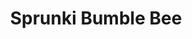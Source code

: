 ---
slug: sprunki-bumble-bee
title: Sprunki Bumble Bee
description: "Sprunki Bumble Bee is an exciting online game. Play for free directly in your browser!"
icon: /images/popular_mods/Sprunki Bumble Bee.png
url: https://wowtbc.net/sprunkin/bumble-bee/index.html
previewImage: /images/popular_mods/Sprunki Bumble Bee.png
type: popular mods

# SEO配置
seo:
  title: "Sprunki Bumble Bee - Play Free Online Game | Fun Browser Games"
  description: "Sprunki Bumble Bee - Play this fun online game for free in your browser. No download required!"
  ogImage: "/images/popular_mods/Sprunki Bumble Bee.png"
  keywords: "sprunki-bumble-bee, online game, browser game, free game, popular mods game, play online"

videoUrls:
  - https://www.youtube.com/embed/example1
  - https://www.youtube.com/embed/example2

whyPlay:
  title: "Why Play Sprunki Bumble Bee?"
  items:
    - "Immersive Gameplay: Sprunki Bumble Bee offers an engaging and immersive gaming experience that will keep you entertained for hours"
    - "Challenging Levels: Test your skills with increasingly difficult challenges and obstacles"
    - "Beautiful Graphics: Enjoy stunning visuals and smooth animations that bring the game world to life"
    - "Regular Updates: New content and features are added regularly to keep the game fresh and exciting"
    - "Free to Play: Experience all the fun without spending a penny"
    - "Community Features: Connect with other players, share strategies, and compete for high scores"
    - "Cross-Platform: Play on any device with a web browser, no downloads required"

features:
  title: "Key Features of Sprunki Bumble Bee"
  image: "/images/popular_mods/Sprunki Bumble Bee.png"
  items:
    - "Intuitive Controls: Easy to learn controls make Sprunki Bumble Bee accessible for players of all skill levels"
    - "Multiple Game Modes: Enjoy various gameplay options that provide different challenges and experiences"
    - "Character Customization: Personalize your gaming experience with unique characters and items"
    - "Achievement System: Complete special tasks to earn rewards and recognition"
    - "Leaderboards: Compete with players worldwide and see who can achieve the highest scores"

characteristics:
  title: "Game Characteristics"
  image: "/images/popular_mods/Sprunki Bumble Bee.png"
  items:
    - "Genre: Popular mods game with elements of strategy and skill"
    - "Difficulty: Suitable for both casual gamers and those seeking a challenge"
    - "Play Time: Quick sessions or extended gameplay, depending on your preference"
    - "Art Style: Vibrant and engaging visuals that enhance the gaming experience"
    - "Sound Design: Immersive audio that complements the gameplay perfectly"

info: "Sprunki Bumble Bee is an exciting online game that offers players a unique and engaging gaming experience. With its intuitive controls, stunning visuals, and challenging gameplay, Sprunki Bumble Bee provides hours of entertainment for players of all ages and skill levels. Whether you're looking for a quick gaming session during a break or an extended play session, Sprunki Bumble Bee delivers an immersive experience that will keep you coming back for more. The game features multiple levels of increasing difficulty, ensuring that players are constantly challenged as they progress. With regular updates adding new content and features, Sprunki Bumble Bee remains fresh and exciting, providing endless entertainment options for its growing community of players."

howToPlayIntro: "Welcome to Sprunki Bumble Bee! This guide will walk you through the basics and help you master the game. Whether you're a beginner or looking to improve your skills, these tips and instructions will enhance your gaming experience."

howToPlaySteps:
  - title: "Getting Started"
    description: "Begin your Sprunki Bumble Bee adventure by familiarizing yourself with the controls. Use your keyboard or mouse to navigate through the game interface. The tutorial will guide you through the basic mechanics and help you understand the objectives."
  - title: "Understanding the Objectives"
    description: "In Sprunki Bumble Bee, your main goal is to progress through levels by completing specific objectives. Each level presents unique challenges that require different strategies and approaches."
  - title: "Mastering the Controls"
    description: "Practice using the controls to improve your precision and reaction time. Sprunki Bumble Bee requires quick reflexes and strategic thinking to overcome obstacles and defeat opponents."
  - title: "Utilizing Power-ups"
    description: "Collect power-ups throughout the game to enhance your abilities and overcome difficult challenges. Each power-up offers unique advantages that can be crucial for success."
  - title: "Developing Strategies"
    description: "As you progress in Sprunki Bumble Bee, develop effective strategies for different scenarios. Analyze patterns, anticipate challenges, and adapt your approach to maximize your performance."

faq:
  title: "Frequently Asked Questions about Sprunki Bumble Bee"
  items:
    - question: "Is Sprunki Bumble Bee free to play?"
      answer: "Yes, Sprunki Bumble Bee is completely free to play directly in your web browser. No downloads or purchases are required to enjoy the full game experience."
    - question: "Can I play Sprunki Bumble Bee on mobile devices?"
      answer: "Yes, Sprunki Bumble Bee is optimized for both desktop and mobile play. You can enjoy the game on any device with a web browser and internet connection."
    - question: "Are there any in-game purchases?"
      answer: "While Sprunki Bumble Bee is free to play, there may be optional in-game purchases available for cosmetic items or additional features that don't affect core gameplay."
    - question: "How often is Sprunki Bumble Bee updated?"
      answer: "The developers regularly update Sprunki Bumble Bee with new content, features, and improvements based on player feedback and game performance."
    - question: "Can I play Sprunki Bumble Bee offline?"
      answer: "Currently, Sprunki Bumble Bee requires an internet connection to play as it's a browser-based online game."
    - question: "Is Sprunki Bumble Bee suitable for children?"
      answer: "Yes, Sprunki Bumble Bee is designed to be family-friendly and suitable for players of all ages."
    - question: "How do I report bugs or issues?"
      answer: "If you encounter any problems while playing Sprunki Bumble Bee, you can report them through the game's support page or contact the developers directly through their website."
    - question: "Still Have Questions?"
      answer: "If you have additional questions about Sprunki Bumble Bee that aren't covered in this FAQ, please visit our support center or contact our customer service team for assistance."
---